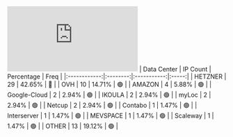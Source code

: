 ![Diagramm](https://github.com/obajay/StateSync-snapshots/blob/main/Projects/Sge/1/README.md)
| Data Center | IP Count | Percentage | Freq |
|:------------:|:--------:|:-----------:|:-----:|
| HETZNER | 29 | 42.65% | 🔴 |
| OVH | 10 | 14.71% | 🟢 |
| AMAZON | 4 | 5.88% | 🟢 |
| Google-Cloud | 2 | 2.94% | 🟢 |
| IKOULA | 2 | 2.94% | 🟢 |
| myLoc | 2 | 2.94% | 🟢 |
| Netcup | 2 | 2.94% | 🟢 |
| Contabo | 1 | 1.47% | 🟢 |
| Interserver | 1 | 1.47% | 🟢 |
| MEVSPACE | 1 | 1.47% | 🟢 |
| Scaleway | 1 | 1.47% | 🟢 |
| OTHER | 13 | 19.12% | 🟢 |